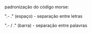 padronização do código morse:

".- ." (espaço) - separação entre letras

".- / ." (barra) - separação entre palavras